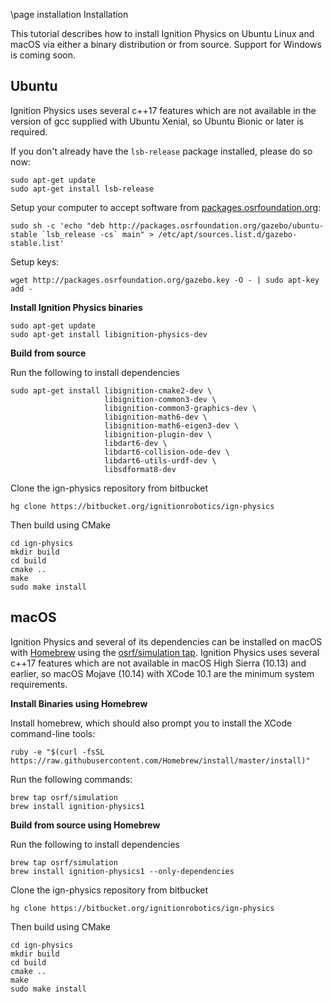 \page installation Installation

This tutorial describes how to install Ignition Physics on Ubuntu Linux and macOS via either a binary distribution or from source. Support for Windows is coming soon.

## Ubuntu

Ignition Physics uses several c++17 features which are not available in the
version of gcc supplied with Ubuntu Xenial, so Ubuntu Bionic or later
is required.

If you don't already have the `lsb-release` package installed, please do so now:
```{.sh}
sudo apt-get update
sudo apt-get install lsb-release
```

Setup your computer to accept software from
[packages.osrfoundation.org](http://packages.osrfoundation.org):

```{.sh}
sudo sh -c 'echo "deb http://packages.osrfoundation.org/gazebo/ubuntu-stable `lsb_release -cs` main" > /etc/apt/sources.list.d/gazebo-stable.list'
```

Setup keys:

```{.sh}
wget http://packages.osrfoundation.org/gazebo.key -O - | sudo apt-key add -
```

**Install Ignition Physics binaries**

```{.sh}
sudo apt-get update
sudo apt-get install libignition-physics-dev
```

**Build from source**

Run the following to install dependencies
```{.sh}
sudo apt-get install libignition-cmake2-dev \
                     libignition-common3-dev \
                     libignition-common3-graphics-dev \
                     libignition-math6-dev \
                     libignition-math6-eigen3-dev \
                     libignition-plugin-dev \
                     libdart6-dev \
                     libdart6-collision-ode-dev \
                     libdart6-utils-urdf-dev \
                     libsdformat8-dev
```

Clone the ign-physics repository from bitbucket
```{.sh}
hg clone https://bitbucket.org/ignitionrobotics/ign-physics
```

Then build using CMake
```{.sh}
cd ign-physics
mkdir build
cd build
cmake ..
make
sudo make install
```

## macOS

Ignition Physics and several of its dependencies can be installed on macOS
with [Homebrew](http://brew.sh/) using the [osrf/simulation
tap](https://github.com/osrf/homebrew-simulation). Ignition Physics uses
several c++17 features which are not available in macOS High Sierra (10.13)
and earlier, so macOS Mojave (10.14) with XCode 10.1 are the minimum
system requirements.

**Install Binaries using Homebrew**

Install homebrew, which should also prompt you to install the XCode
command-line tools:

```{.sh}
ruby -e "$(curl -fsSL https://raw.githubusercontent.com/Homebrew/install/master/install)"
```

Run the following commands:

```{.sh}
brew tap osrf/simulation
brew install ignition-physics1
```

**Build from source using Homebrew**

Run the following to install dependencies
```{.sh}
brew tap osrf/simulation
brew install ignition-physics1 --only-dependencies
```

Clone the ign-physics repository from bitbucket
```{.sh}
hg clone https://bitbucket.org/ignitionrobotics/ign-physics
```

Then build using CMake
```{.sh}
cd ign-physics
mkdir build
cd build
cmake ..
make
sudo make install
```
